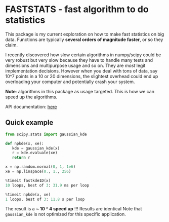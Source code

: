 FASTSTATS - fast algorithm to do statistics
===========================================


This package is my current exploration on how to make fast statistics on big
data.  Functions are typically **several orders of magnitude faster**, or so
they claim.


I recently discovered how slow certain algorithms in numpy/scipy could be very
robust but very slow because they have to handle many tests and dimensions and
multipurpose usage and so on. They are _most_ legit implementation decisions.
However when you deal with tons of data, say 10^7 points in a 10 or 20
dimensions, the slightest overhead could end up overloading your computer and
potentially crash your system.

**Note**: algorithms in this package as usage targeted. This is how we can speed
up the algorithms.

API documentation: [here](http://mfouesneau.github.io/faststats/index.html)

Quick example
-------------

```python
from scipy.stats import gaussian_kde

def npkde(x, xe):
   kde = gaussian_kde(x)
   r = kde.evaluate(xe)
   return r

x = np.random.normal(0, 1, 1e6)
xe = np.linspace(0., 1., 256)

%timeit fastkde1D(x)
10 loops, best of 3: 31.9 ms per loop

%timeit npkde(x, xe)
1 loops, best of 3: 11.8 s per loop
```

The result is a **~ 10 ^ 4 speed up** !!! Results are identical
Note that ``gaussian_kde`` is not optimized for this specific application. 
